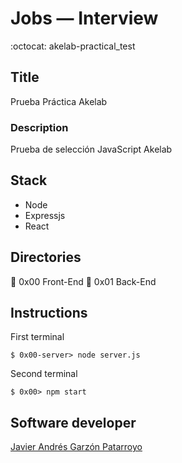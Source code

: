# Jobs ― Interview
:octocat: akelab-practical_test

## Title
Prueba Práctica Akelab
### Description
Prueba de selección JavaScript Akelab

## Stack
* Node
* Expressjs
* React

## Directories
:open_file_folder: 0x00 Front-End
:open_file_folder: 0x01 Back-End

## Instructions
First terminal
```
$ 0x00-server> node server.js
```
Second terminal
```
$ 0x00> npm start
```

## Software developer
[Javier Andrés Garzón Patarroyo](https://www.javierandresgp.com)
